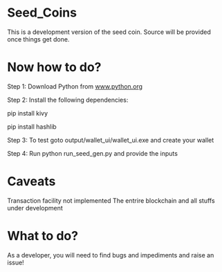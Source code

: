 # Seed_Coins

This is a development version of the seed coin.
Source will be provided once things get done.

# Now how to do?
Step 1: Download Python from www.python.org

Step 2: Install the following dependencies:

pip install kivy

pip install hashlib

Step 3: To test goto output/wallet_ui/wallet_ui.exe and create your wallet

Step 4: Run python run_seed_gen.py and provide the inputs

# Caveats
Transaction facility not implemented
The entrire blockchain and all stuffs under development

# What to do?
As a developer, you will need to find bugs and impediments and raise an issue!